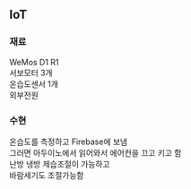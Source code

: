 ## IoT

### 재료
WeMos D1 R1 <br>
서보모터 3개 <br>
온습도센서 1개 <br>
외부전원 <br>

### 수현
온습도를 측정하고 Firebase에 보냄 <br>
그러면 아두이노에서 읽어와서 에어컨을 끄고 키고 함 <br>
난방 냉방 제습조절이 가능하고 <br>
바람세기도 조절가능함 <br>
